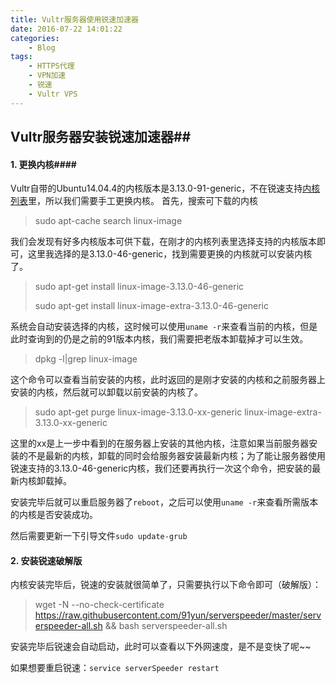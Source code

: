 ```yaml
---
title: Vultr服务器使用锐速加速器
date: 2016-07-22 14:01:22
categories: 
	- Blog
tags: 
	- HTTPS代理
	- VPN加速
	- 锐速
	- Vultr VPS
---
```


## Vultr服务器安装锐速加速器##

#### 1. 更换内核####

Vultr自带的Ubuntu14.04.4的内核版本是3.13.0-91-generic，不在锐速支持[内核列表](http://dl.serverspeeder.com/ls.do?m=availables)里，所以我们需要手工更换内核。
首先，搜索可下载的内核

> sudo apt-cache search linux-image
<!-- more -->
我们会发现有好多内核版本可供下载，在刚才的内核列表里选择支持的内核版本即可，这里我选择的是3.13.0-46-generic，找到需要更换的内核就可以安装内核了。

> sudo apt-get install linux-image-3.13.0-46-generic
>
> sudo apt-get install linux-image-extra-3.13.0-46-generic
>

系统会自动安装选择的内核，这时候可以使用`uname -r`来查看当前的内核，但是此时查询到的仍是之前的91版本内核，我们需要把老版本卸载掉才可以生效。

> dpkg -l|grep linux-image

这个命令可以查看当前安装的内核，此时返回的是刚才安装的内核和之前服务器上安装的内核，然后就可以卸载以前安装的内核了。

> sudo apt-get purge linux-image-3.13.0-xx-generic linux-image-extra-3.13.0-xx-generic

这里的xx是上一步中看到的在服务器上安装的其他内核，注意如果当前服务器安装的不是最新的内核，卸载的同时会给服务器安装最新内核；为了能让服务器使用锐速支持的3.13.0-46-generic内核，我们还要再执行一次这个命令，把安装的最新内核卸载掉。

安装完毕后就可以重启服务器了`reboot`，之后可以使用`uname -r`来查看所需版本的内核是否安装成功。

然后需要更新一下引导文件`sudo update-grub ` 

#### 2. 安装锐速破解版

内核安装完毕后，锐速的安装就很简单了，只需要执行以下命令即可（破解版）：

> wget -N --no-check-certificate https://raw.githubusercontent.com/91yun/serverspeeder/master/serverspeeder-all.sh && bash serverspeeder-all.sh

安装完毕后锐速会自动启动，此时可以查看以下外网速度，是不是变快了呢~~

如果想要重启锐速：`service serverSpeeder restart `

